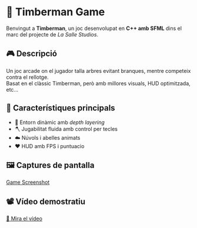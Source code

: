 # 🌲 Timberman Game

Benvingut a **Timberman**, un joc desenvolupat en **C++ amb SFML** dins el marc del projecte de *La Salle Studios*.

## 🎮 Descripció

Un joc arcade on el jugador talla arbres evitant branques, mentre competeix contra el rellotge.  
Basat en el clàssic Timberman, però amb millores visuals, HUD optimitzada, etc...


## 🧩 Característiques principals

- 🌳 Entorn dinàmic amb *depth layering*
- 🪓 Jugabilitat fluida amb control per tecles
- ☁️ Núvols i abelles animats
- ❤️ HUD amb FPS i puntuacio

## 🖼️ Captures de pantalla
[Game Screenshot](images/screenshot1.png)


## 📽️ Vídeo demostratiu
[🎥 Mira el vídeo](video.mp4)
